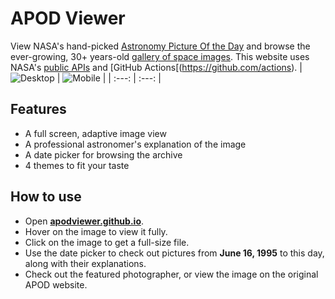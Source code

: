 # APOD Viewer
View NASA's hand-picked [Astronomy Picture Of the Day](https://apod.nasa.gov/apod/astropix.html) and browse the ever-growing, 30+ years-old [gallery of space images](https://apod.nasa.gov/apod/archivepixfull.html).
This website uses NASA's [public APIs](https://api.nasa.gov) and [GitHub Actions[(https://github.com/actions).
| ![Desktop](https://user-images.githubusercontent.com/71439748/181296264-86f68bee-dfb8-495d-a19d-a288abd64e83.png) | ![Mobile](https://user-images.githubusercontent.com/71439748/181300052-f3e718d9-033b-4412-b342-c074804c645a.png) |
| :---: | :---: |


## Features
- A full screen, adaptive image view
- A professional astronomer's explanation of the image
- A date picker for browsing the archive
- 4 themes to fit your taste

## How to use
- Open [**apodviewer.github.io**](https://apodviewer.github.io).
- Hover on the image to view it fully.
- Click on the image to get a full-size file.
- Use the date picker to check out pictures from **June 16, 1995** to this day, along with their explanations.
- Check out the featured photographer, or view the image on the original APOD website.
